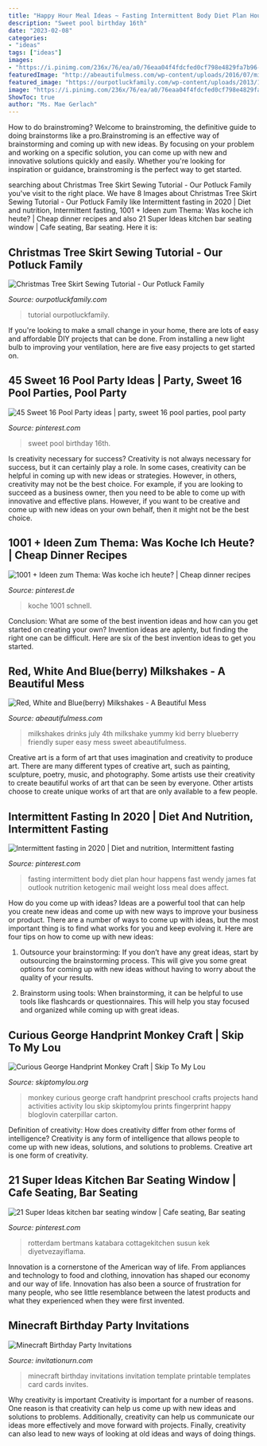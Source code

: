 ```yaml
---
title: "Happy Hour Meal Ideas ~ Fasting Intermittent Body Diet Plan Hour Happens Fast Wendy James Fat Outlook Nutrition Ketogenic Mail Weight Loss Meal Does Affect"
description: "Sweet pool birthday 16th"
date: "2023-02-08"
categories:
- "ideas"
tags: ["ideas"]
images:
- "https://i.pinimg.com/236x/76/ea/a0/76eaa04f4fdcfed0cf798e4829fa7b96--gorgeous-cakes-sweet-.jpg"
featuredImage: "http://abeautifulmess.com/wp-content/uploads/2016/07/milkshakes.jpg"
featured_image: "https://ourpotluckfamily.com/wp-content/uploads/2013/12/Christmas-Tree-Skirt-Sewing-Tutorial.jpg"
image: "https://i.pinimg.com/236x/76/ea/a0/76eaa04f4fdcfed0cf798e4829fa7b96--gorgeous-cakes-sweet-.jpg"
ShowToc: true
author: "Ms. Mae Gerlach"
---
```



How to do brainstroming?
Welcome to brainstroming, the definitive guide to doing brainstorms like a pro.Brainstroming is an effective way of brainstorming and coming up with new ideas. By focusing on your problem and working on a specific solution, you can come up with new and innovative solutions quickly and easily. Whether you're looking for inspiration or guidance, brainstroming is the perfect way to get started.

	

		
searching about Christmas Tree Skirt Sewing Tutorial - Our Potluck Family you've visit to the right place. We have 8 Images about Christmas Tree Skirt Sewing Tutorial - Our Potluck Family like Intermittent fasting in 2020 | Diet and nutrition, Intermittent fasting, 1001 + Ideen zum Thema: Was koche ich heute? | Cheap dinner recipes and also 21 Super Ideas kitchen bar seating window | Cafe seating, Bar seating. Here it is:
		
    
## Christmas Tree Skirt Sewing Tutorial - Our Potluck Family

<img loading=lazy src="https://ourpotluckfamily.com/wp-content/uploads/2013/12/Christmas-Tree-Skirt-Sewing-Tutorial.jpg" onerror="this.onerror=null;this.src='https://tse3.mm.bing.net/th?id=OIP.8hiNOhdyLRoL7yMAJjmk6QHaFj&amp;pid=15.1';" alt="Christmas Tree Skirt Sewing Tutorial - Our Potluck Family">

_Source: ourpotluckfamily.com_

>tutorial ourpotluckfamily. 

	

If you're looking to make a small change in your home, there are lots of easy and affordable DIY projects that can be done. From installing a new light bulb to improving your ventilation, here are five easy projects to get started on.

    
## 45 Sweet 16 Pool Party Ideas | Party, Sweet 16 Pool Parties, Pool Party

<img loading=lazy src="https://i.pinimg.com/236x/76/ea/a0/76eaa04f4fdcfed0cf798e4829fa7b96--gorgeous-cakes-sweet-.jpg" onerror="this.onerror=null;this.src='https://tse4.mm.bing.net/th?id=OIP.I39_GzKADr7npuGKlB4bnAAAAA&amp;pid=15.1';" alt="45 Sweet 16 Pool Party ideas | party, sweet 16 pool parties, pool party">

_Source: pinterest.com_

>sweet pool birthday 16th. 

	

Is creativity necessary for success?
Creativity is not always necessary for success, but it can certainly play a role. In some cases, creativity can be helpful in coming up with new ideas or strategies. However, in others, creativity may not be the best choice. For example, if you are looking to succeed as a business owner, then you need to be able to come up with innovative and effective plans. However, if you want to be creative and come up with new ideas on your own behalf, then it might not be the best choice.

    
## 1001 + Ideen Zum Thema: Was Koche Ich Heute? | Cheap Dinner Recipes

<img loading=lazy src="https://i.pinimg.com/736x/2b/a0/84/2ba084aded315499ca2a8e307161a5d9.jpg" onerror="this.onerror=null;this.src='https://tse3.mm.bing.net/th?id=OIP.Qez5SVvXfuB5dH8BU45O8AHaLH&amp;pid=15.1';" alt="1001 + Ideen zum Thema: Was koche ich heute? | Cheap dinner recipes">

_Source: pinterest.de_

>koche 1001 schnell. 

	

Conclusion: What are some of the best invention ideas and how can you get started on creating your own?
Invention ideas are aplenty, but finding the right one can be difficult. Here are six of the best invention ideas to get you started.

    
## Red, White And Blue(berry) Milkshakes - A Beautiful Mess

<img loading=lazy src="http://abeautifulmess.com/wp-content/uploads/2016/07/milkshakes.jpg" onerror="this.onerror=null;this.src='https://tse4.mm.bing.net/th?id=OIP.6CtRpmywQNpI9JXjqxi_HQHaLH&amp;pid=15.1';" alt="Red, White and Blue(berry) Milkshakes - A Beautiful Mess">

_Source: abeautifulmess.com_

>milkshakes drinks july 4th milkshake yummy kid berry blueberry friendly super easy mess sweet abeautifulmess. 

	

Creative art is a form of art that uses imagination and creativity to produce art. There are many different types of creative art, such as painting, sculpture, poetry, music, and photography. Some artists use their creativity to create beautiful works of art that can be seen by everyone. Other artists choose to create unique works of art that are only available to a few people.

    
## Intermittent Fasting In 2020 | Diet And Nutrition, Intermittent Fasting

<img loading=lazy src="https://i.pinimg.com/736x/df/96/6c/df966c525f5e6b933e3b3a363c8b6927.jpg" onerror="this.onerror=null;this.src='https://tse4.mm.bing.net/th?id=OIP.tTxhyaYN8OSOmdM_Yv_N2wHaNK&amp;pid=15.1';" alt="Intermittent fasting in 2020 | Diet and nutrition, Intermittent fasting">

_Source: pinterest.com_

>fasting intermittent body diet plan hour happens fast wendy james fat outlook nutrition ketogenic mail weight loss meal does affect. 

	

How do you come up with ideas?
Ideas are a powerful tool that can help you create new ideas and come up with new ways to improve your business or product. There are a number of ways to come up with ideas, but the most important thing is to find what works for you and keep evolving it. Here are four tips on how to come up with new ideas:
1. Outsource your brainstorming: If you don’t have any great ideas, start by outsourcing the brainstorming process. This will give you some great options for coming up with new ideas without having to worry about the quality of your results.

2. Brainstorm using tools: When brainstorming, it can be helpful to use tools like flashcards or questionnaires. This will help you stay focused and organized while coming up with great ideas.


    
## Curious George Handprint Monkey Craft | Skip To My Lou

<img loading=lazy src="http://www.skiptomylou.org/wp-content/uploads/2016/04/curious-george-monkey-craft-1.jpg" onerror="this.onerror=null;this.src='https://tse1.mm.bing.net/th?id=OIP.uI69S1LhEiSoT4prBIOoSwHaIR&amp;pid=15.1';" alt="Curious George Handprint Monkey Craft | Skip To My Lou">

_Source: skiptomylou.org_

>monkey curious george craft handprint preschool crafts projects hand activities activity lou skip skiptomylou prints fingerprint happy bloglovin caterpillar carton. 

	

Definition of creativity: How does creativity differ from other forms of intelligence?
Creativity is any form of intelligence that allows people to come up with new ideas, solutions, and solutions to problems. Creative art is one form of creativity.

    
## 21 Super Ideas Kitchen Bar Seating Window | Cafe Seating, Bar Seating

<img loading=lazy src="https://i.pinimg.com/736x/26/3f/54/263f5428836981b78cb3bccfd1a61094.jpg" onerror="this.onerror=null;this.src='https://tse4.mm.bing.net/th?id=OIP.jjFek3vlT9az56_JMgV1zQAAAA&amp;pid=15.1';" alt="21 Super Ideas kitchen bar seating window | Cafe seating, Bar seating">

_Source: pinterest.com_

>rotterdam bertmans katabara cottagekitchen susun kek diyetvezayiflama. 

	

Innovation is a cornerstone of the American way of life. From appliances and technology to food and clothing, innovation has shaped our economy and our way of life. Innovation has also been a source of frustration for many people, who see little resemblance between the latest products and what they experienced when they were first invented.

    
## Minecraft Birthday Party Invitations

<img loading=lazy src="http://www.invitationurn.com/wp-content/uploads/2016/07/minecraft_birthday_party_invitations.jpg" onerror="this.onerror=null;this.src='https://tse2.mm.bing.net/th?id=OIP.NE0imyUUI7mDJYzJHTbEUAHaFS&amp;pid=15.1';" alt="Minecraft Birthday Party Invitations">

_Source: invitationurn.com_

>minecraft birthday invitations invitation template printable templates card cards invites. 

	

Why creativity is important
Creativity is important for a number of reasons. One reason is that creativity can help us come up with new ideas and solutions to problems. Additionally, creativity can help us communicate our ideas more effectively and move forward with projects. Finally, creativity can also lead to new ways of looking at old ideas and ways of doing things.

